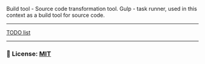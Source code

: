 Build tool - Source code transformation tool.
Gulp - task runner, used in this context as a build tool for source code. 

___
[TODO list](/documentation/TODO.md)

___

### 🔑 License: [MIT](/.github/LICENSE)
